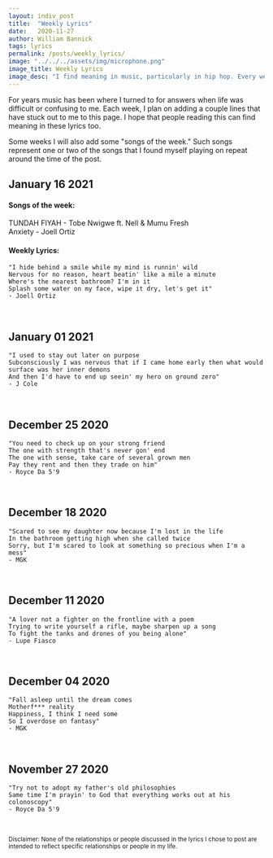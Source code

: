 ```yaml
---
layout: indiv_post
title:  "Weekly Lyrics"
date:   2020-11-27
author: William Bannick
tags: lyrics
permalink: /posts/weekly_lyrics/
image: "../../../assets/img/microphone.png"
image_title: Weekly Lyrics
image_desc: "I find meaning in music, particularly in hip hop. Every week, I will post a couple of my favorite lines."
---
```


For years music has been where I turned to for answers when life was difficult or confusing to me. Each week, I plan on adding a couple lines that have stuck out to me to this page. I hope that people reading this can find meaning in these lyrics too.

Some weeks I will also add some "songs of the week." Such songs represent one or two of the songs that I found myself playing on repeat around the time of the post.
<br>


## January 16 2021
#### Songs of the week:
TUNDAH FIYAH - Tobe Nwigwe ft. Nell & Mumu Fresh <br>
Anxiety - Joell Ortiz

#### Weekly Lyrics:

```
"I hide behind a smile while my mind is runnin' wild
Nervous for no reason, heart beatin' like a mile a minute
Where's the nearest bathroom? I'm in it
Splash some water on my face, wipe it dry, let's get it"
- Joell Ortiz
```
<br>

## January 01 2021

```
"I used to stay out later on purpose
Subconsciously I was nervous that if I came home early then what would surface was her inner demons
And then I'd have to end up seein' my hero on ground zero"
- J Cole
```
<br>

## December 25 2020
```
"You need to check up on your strong friend
The one with strength that's never gon' end
The one with sense, take care of several grown men
Pay they rent and then they trade on him"
- Royce Da 5'9
```
<br>

## December 18 2020
```
"Scared to see my daughter now because I'm lost in the life
In the bathroom getting high when she called twice
Sorry, but I'm scared to look at something so precious when I'm a mess"
- MGK
```
<br>

## December 11 2020
```
"A lover not a fighter on the frontline with a poem
Trying to write yourself a rifle, maybe sharpen up a song
To fight the tanks and drones of you being alone"
- Lupe Fiasco
```
<br>

## December 04 2020
```
"Fall asleep until the dream comes
Motherf*** reality
Happiness, I think I need some
So I overdose on fantasy"
- MGK
```
<br>

## November 27 2020
```
"Try not to adopt my father's old philosophies
Same time I'm prayin' to God that everything works out at his colonoscopy"
- Royce Da 5'9
```
<br>

<small>Disclaimer: None of the relationships or people discussed in the lyrics I chose to post are intended to reflect specific relationships or people in my life.</small>
